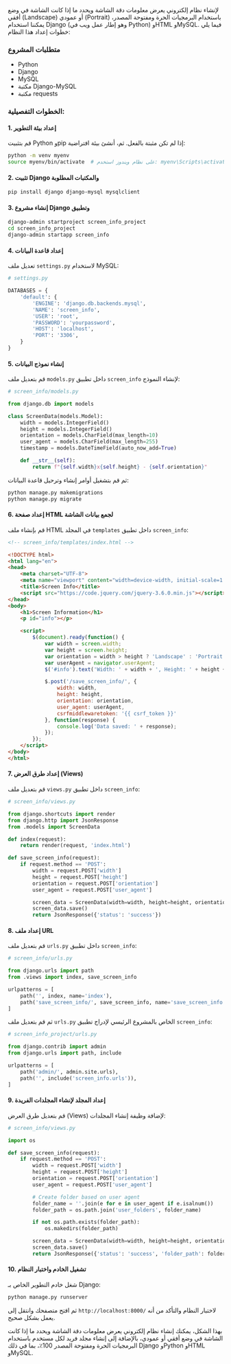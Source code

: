 لإنشاء نظام إلكتروني يعرض معلومات دقة الشاشة ويحدد ما إذا كانت الشاشة في وضع أفقي (Landscape) أو عمودي (Portrait) باستخدام البرمجيات الحرة ومفتوحة المصدر، يمكننا استخدام Django (وهو إطار عمل ويب في Python) وHTML وMySQL. فيما يلي خطوات إعداد هذا النظام:

### متطلبات المشروع
- Python
- Django
- MySQL
- مكتبة Django-MySQL
- مكتبة requests

### الخطوات التفصيلية:

#### 1. إعداد بيئة التطوير

قم بتثبيت Python وpip إذا لم تكن مثبتة بالفعل. ثم، أنشئ بيئة افتراضية:

```bash
python -m venv myenv
source myenv/bin/activate  # على نظام ويندوز استخدم: myenv\Scripts\activate
```

#### 2. تثبيت Django والمكتبات المطلوبة

```bash
pip install django django-mysql mysqlclient
```

#### 3. إنشاء مشروع Django وتطبيق

```bash
django-admin startproject screen_info_project
cd screen_info_project
django-admin startapp screen_info
```

#### 4. إعداد قاعدة البيانات

تعديل ملف `settings.py` لاستخدام MySQL:

```python
# settings.py

DATABASES = {
    'default': {
        'ENGINE': 'django.db.backends.mysql',
        'NAME': 'screen_info',
        'USER': 'root',
        'PASSWORD': 'yourpassword',
        'HOST': 'localhost',
        'PORT': '3306',
    }
}
```

#### 5. إنشاء نموذج البيانات

قم بتعديل ملف `models.py` داخل تطبيق `screen_info` لإنشاء النموذج:

```python
# screen_info/models.py

from django.db import models

class ScreenData(models.Model):
    width = models.IntegerField()
    height = models.IntegerField()
    orientation = models.CharField(max_length=10)
    user_agent = models.CharField(max_length=255)
    timestamp = models.DateTimeField(auto_now_add=True)

    def __str__(self):
        return f"{self.width}x{self.height} - {self.orientation}"
```

ثم قم بتشغيل أوامر إنشاء وترحيل قاعدة البيانات:

```bash
python manage.py makemigrations
python manage.py migrate
```

#### 6. إعداد صفحة HTML لجمع بيانات الشاشة

قم بإنشاء ملف HTML في المجلد `templates` داخل تطبيق `screen_info`:

```html
<!-- screen_info/templates/index.html -->

<!DOCTYPE html>
<html lang="en">
<head>
    <meta charset="UTF-8">
    <meta name="viewport" content="width=device-width, initial-scale=1.0">
    <title>Screen Info</title>
    <script src="https://code.jquery.com/jquery-3.6.0.min.js"></script>
</head>
<body>
    <h1>Screen Information</h1>
    <p id="info"></p>

    <script>
        $(document).ready(function() {
            var width = screen.width;
            var height = screen.height;
            var orientation = width > height ? 'Landscape' : 'Portrait';
            var userAgent = navigator.userAgent;
            $('#info').text('Width: ' + width + ', Height: ' + height + ', Orientation: ' + orientation);

            $.post('/save_screen_info/', {
                width: width,
                height: height,
                orientation: orientation,
                user_agent: userAgent,
                csrfmiddlewaretoken: '{{ csrf_token }}'
            }, function(response) {
                console.log('Data saved: ' + response);
            });
        });
    </script>
</body>
</html>
```

#### 7. إعداد طرق العرض (Views) 

قم بتعديل ملف `views.py` داخل تطبيق `screen_info`:

```python
# screen_info/views.py

from django.shortcuts import render
from django.http import JsonResponse
from .models import ScreenData

def index(request):
    return render(request, 'index.html')

def save_screen_info(request):
    if request.method == 'POST':
        width = request.POST['width']
        height = request.POST['height']
        orientation = request.POST['orientation']
        user_agent = request.POST['user_agent']

        screen_data = ScreenData(width=width, height=height, orientation=orientation, user_agent=user_agent)
        screen_data.save()
        return JsonResponse({'status': 'success'})
```

#### 8. إعداد ملف URL 

قم بتعديل ملف `urls.py` داخل تطبيق `screen_info`:

```python
# screen_info/urls.py

from django.urls import path
from .views import index, save_screen_info

urlpatterns = [
    path('', index, name='index'),
    path('save_screen_info/', save_screen_info, name='save_screen_info'),
]
```

ثم قم بتعديل ملف `urls.py` الخاص بالمشروع الرئيسي لإدراج تطبيق `screen_info`:

```python
# screen_info_project/urls.py

from django.contrib import admin
from django.urls import path, include

urlpatterns = [
    path('admin/', admin.site.urls),
    path('', include('screen_info.urls')),
]
```

#### 9. إعداد المجلد لإنشاء المجلدات الفريدة

قم بتعديل طرق العرض (Views) لإضافة وظيفة إنشاء المجلدات:

```python
# screen_info/views.py

import os

def save_screen_info(request):
    if request.method == 'POST':
        width = request.POST['width']
        height = request.POST['height']
        orientation = request.POST['orientation']
        user_agent = request.POST['user_agent']

        # Create folder based on user agent
        folder_name = ''.join(e for e in user_agent if e.isalnum())
        folder_path = os.path.join('user_folders', folder_name)

        if not os.path.exists(folder_path):
            os.makedirs(folder_path)

        screen_data = ScreenData(width=width, height=height, orientation=orientation, user_agent=user_agent)
        screen_data.save()
        return JsonResponse({'status': 'success', 'folder_path': folder_path})
```

#### 10. تشغيل الخادم واختبار النظام

شغل خادم التطوير الخاص بـ Django:

```bash
python manage.py runserver
```

ثم افتح متصفحك وانتقل إلى `http://localhost:8000/` لاختبار النظام والتأكد من أنه يعمل بشكل صحيح.

بهذا الشكل، يمكنك إنشاء نظام إلكتروني يعرض معلومات دقة الشاشة ويحدد ما إذا كانت الشاشة في وضع أفقي أو عمودي، بالإضافة إلى إنشاء مجلد فريد لكل مستخدم باستخدام البرمجيات الحرة ومفتوحة المصدر 100٪، بما في ذلك Django وPython وHTML وMySQL.
